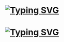 #
# [![Typing SVG](https://readme-typing-svg.herokuapp.com/?color=e000bb&lines=Discord:+neynq%20(без%20цифр))](https://youtu.be/dQw4w9WgXcQ)
# [![Typing SVG](https://readme-typing-svg.herokuapp.com/?color=07f&lines=Telegram:+@NeynQ)](https://t.me/NeynQ)
